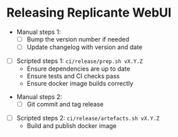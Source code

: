 Releasing Replicante WebUI
==========================

- Manual steps 1:
  - [ ] Bump the version number if needed
  - [ ] Update changelog with version and date
- [ ] Scripted steps 1: `ci/release/prep.sh vX.Y.Z`
  - Ensure dependencies are up to date
  - Ensure tests and CI checks pass
  - Ensure docker image builds correctly
- Manual steps 2:
  - [ ] Git commit and tag release
- [ ] Scripted steps 2: `ci/release/artefacts.sh vX.Y.Z`
  - Build and publish docker image
